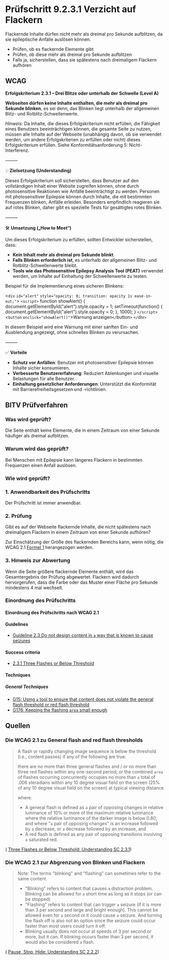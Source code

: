 # Prüfschritt 9.2.3.1 Verzicht auf Flackern

Flackernde Inhalte dürfen nicht mehr als dreimal pro Sekunde aufblitzen, da sie epileptische Anfälle auslösen können.

-   Prüfen, ob es flackernde Elemente gibt
-   Prüfen, ob diese mehr als dreimal pro Sekunde aufblitzen
-   Falls ja, sicherstellen, dass sie spätestens nach dreimaligem Flackern aufhören

## WCAG

**Erfolgskriterium 2.3.1 – Drei Blitze oder unterhalb der Schwelle (Level A)**

**Webseiten dürfen keine Inhalte enthalten, die mehr als dreimal pro Sekunde blinken**, es sei denn, das Blinken liegt unterhalb der allgemeinen Blitz- und Rotblitz-Schwellenwerte. 

*Hinweis*: Da Inhalte, die dieses Erfolgskriterium nicht erfüllen, die Fähigkeit eines Benutzers beeinträchtigen können, die gesamte Seite zu nutzen, müssen alle Inhalte auf der Webseite (unabhängig davon, ob sie verwendet werden, um andere Erfolgskriterien zu erfüllen oder nicht) dieses Erfolgskriterium erfüllen. Siehe Konformitätsanforderung 5: Nicht-Interferenz.  

⸻

💡 **Zielsetzung (Understanding)**

Dieses Erfolgskriterium soll sicherstellen, dass Benutzer auf den vollständigen Inhalt einer Website zugreifen können, ohne durch photosensitive Reaktionen wie Anfälle beeinträchtigt zu werden. Personen mit photosensitiver Epilepsie können durch Inhalte, die mit bestimmten Frequenzen blinken, Anfälle erleiden. Besonders empfindlich reagieren sie auf rotes Blinken, daher gibt es spezielle Tests für gesättigtes rotes Blinken.   

⸻

🛠️ **Umsetzung („How to Meet“)**

Um dieses Erfolgskriterium zu erfüllen, sollten Entwickler sicherstellen, dass:
- **Kein Inhalt mehr als dreimal pro Sekunde blinkt**. 
- **Falls Blinken erforderlich ist**, es unterhalb der allgemeinen Blitz- und Rotblitz-Schwellenwerte bleibt. 
- **Tools wie das Photosensitive Epilepsy Analysis Tool (PEAT)** verwendet werden, um Inhalte auf Einhaltung der Schwellenwerte zu testen.  

Beispiel für die Implementierung eines sicheren Blinkens:

<`div` `id="alert"` `style="opacity: 0; transition: opacity 1s ease-in-out;"`>
  ``<script>``
    function showAlert() {
      document.getElementById("alert").style.opacity = 1;
      setTimeout(function() {
        document.getElementById("alert").style.opacity = 0;
      }, 1000);
    }
  `</script>`
  <`button` `onclick="showAlert()"`>Warnung anzeigen`</`button`>`
`</`div`>`

In diesem Beispiel wird eine Warnung mit einer sanften Ein- und Ausblendung angezeigt, ohne schnelles Blinken zu verursachen.

⸻

✅ **Vorteile**
- **Schutz vor Anfällen**: Benutzer mit photosensitiver Epilepsie können Inhalte sicher konsumieren. 
- **Verbesserte Benutzererfahrung**: Reduziert Ablenkungen und visuelle Belastungen für alle Benutzer.
- **Einhaltung gesetzlicher Anforderungen**: Unterstützt die Konformität mit Barrierefreiheitsgesetzen und -richtlinien.


## BITV Prüfverfahren

### Was wird geprüft?

Die Seite enthält keine Elemente, die in einem Zeitraum von einer Sekunde häufiger als dreimal aufblitzen.

### Warum wird das geprüft?

Bei Menschen mit Epilepsie kann längeres Flackern in bestimmten Frequenzen einen Anfall auslösen.

### Wie wird geprüft?

### 1\. Anwendbarkeit des Prüfschritts

Der Prüfschritt ist immer anwendbar.

### 2\. Prüfung

Gibt es auf der Webseite flackernde Inhalte, die nicht spätestens nach dreimaligem Flackern in einem Zeitraum von einer Sekunde aufhören?

Zur Einschätzung der Größe des flackernden Bereichs kann, wenn nötig, die WCAG 2.1 [Formel 1](http://www.w3.org/TR/2008/NOTE-WCAG20-TECHS-20081211/G176#smallsafe1) herangezogen werden.

### 3\. Hinweis zur Abwertung

Wenn die Seite größere flackernde Elemente enthält, wird das Gesamtergebnis der Prüfung abgewertet. Flackern wird dadurch hervorgerufen, dass die Farbe oder das Muster einer Fläche pro Sekunde mindestens 4 mal wechselt.

### Einordnung des Prüfschritts

#### Einordnung des Prüfschritts nach WCAG 2.1

#### Guidelines

-   [Guideline 2.3 Do not design content in `a` way that is known to cause seizures](https://www.w3.org/WAI/WCAG21/quickref/#no-timing)

#### Success criteria

-   [2.3.1 Three Flashes or Below Threshold](https://www.w3.org/WAI/WCAG21/quickref/#three-flashes-or-below-threshold)

#### Techniques

##### General Techniques

-   [G15: Using `a` tool to ensure that content does not violate the general flash threshold or red flash threshold](https://www.w3.org/WAI/WCAG21/Techniques/general/G15.html)
-   [G176: Keeping the flashing `area` small enough](https://www.w3.org/WAI/WCAG21/Techniques/general/G176.html)

## Quellen

### Die WCAG 2.1 zu General flash and red flash thresholds

> A flash or rapidly changing image sequence is below the threshold (i.e., content passes) if any of the following are true:
>
> there are no more than three general flashes and / or no more than three red flashes within any one-second period; or the combined `area` of flashes occurring concurrently occupies no more than `a` total of .006 steradians within any 10 degree visual field on the screen (25% of any 10 degree visual field on the screen) at typical viewing distance
>
> where:
>
> -   A general flash is defined as `a` pair of opposing changes in relative luminance of 10% or more of the maximum relative luminance where the relative luminance of the darker image is below 0.80; and where "`a` pair of opposing changes" is an increase followed by `a` decrease, or `a` decrease followed by an increase, and
> -   A red flash is defined as any pair of opposing transitions involving `a` saturated red.

( [Three Flashes or Below Threshold: Understanding SC 2.3.1](https://www.w3.org/WAI/WCAG21/Understanding/three-flashes-or-below-threshold.html))

### Die WCAG 2.1 zur Abgrenzung von Blinken und Flackern

> Note: The terms "blinking" and "flashing" can sometimes refer to the same content.
>
> -   "Blinking" refers to content that causes `a` distraction problem. Blinking can be allowed for `a` short time as long as it stops (or can be stopped)
> -   "Flashing" refers to content that can trigger `a` seizure (if it is more than 3 per second and large and bright enough). This cannot be allowed even for `a` second or it could cause `a` seizure. And turning the flash off is also not an option since the seizure could occur faster than most users could turn it off.
> -   Blinking usually does not occur at speeds of 3 per second or more, but it can. If blinking occurs faster than 3 per second, it would also be considered `a` flash.

( [Pause, Stop, Hide: Understanding SC 2.2.2](https://www.w3.org/WAI/WCAG21/Understanding/pause-stop-hide.html))
